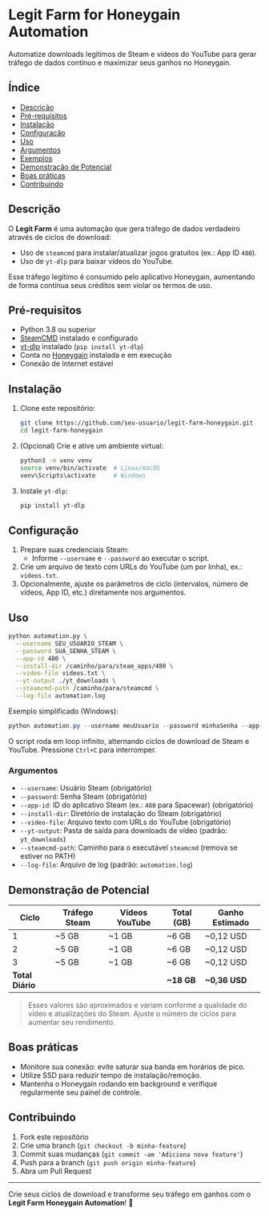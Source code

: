# Legit Farm for Honeygain Automation

Automatize downloads legítimos de Steam e vídeos do YouTube para gerar tráfego de dados contínuo e maximizar seus ganhos no Honeygain.

## Índice

- [Descrição](#descrição)
- [Pré-requisitos](#pré-requisitos)
- [Instalação](#instalação)
- [Configuração](#configuração)
- [Uso](#uso)
- [Argumentos](#argumentos)
- [Exemplos](#exemplos)
- [Demonstração de Potencial](#demonstração-de-potencial)
- [Boas práticas](#boas-práticas)
- [Contribuindo](#contribuindo)

## Descrição

O **Legit Farm** é uma automação que gera tráfego de dados verdadeiro através de ciclos de download:
- Uso de `steamcmd` para instalar/atualizar jogos gratuitos (ex.: App ID `480`).
- Uso de `yt-dlp` para baixar vídeos do YouTube.

Esse tráfego legítimo é consumido pelo aplicativo Honeygain, aumentando de forma contínua seus créditos sem violar os termos de uso.

## Pré-requisitos

- Python 3.8 ou superior
- [SteamCMD](https://developer.valvesoftware.com/wiki/SteamCMD) instalado e configurado
- [yt-dlp](https://github.com/yt-dlp/yt-dlp) instalado (`pip install yt-dlp`)
- Conta no [Honeygain](https://honeygain.com/) instalada e em execução
- Conexão de Internet estável

## Instalação

1. Clone este repositório:
   ```bash
   git clone https://github.com/seu-usuario/legit-farm-honeygain.git
   cd legit-farm-honeygain
   ```
2. (Opcional) Crie e ative um ambiente virtual:
   ```bash
   python3 -m venv venv
   source venv/bin/activate  # Linux/macOS
   venv\Scripts\activate     # Windows
   ```
3. Instale `yt-dlp`:
   ```bash
   pip install yt-dlp
   ```

## Configuração

1. Prepare suas credenciais Steam:
   - Informe `--username` e `--password` ao executar o script.
2. Crie um arquivo de texto com URLs do YouTube (um por linha), ex.: `videos.txt`.
3. Opcionalmente, ajuste os parâmetros de ciclo (intervalos, número de vídeos, App ID, etc.) diretamente nos argumentos.

## Uso

```bash
python automation.py \
  --username SEU_USUARIO_STEAM \
  --password SUA_SENHA_STEAM \
  --app-id 480 \
  --install-dir /caminho/para/steam_apps/480 \
  --video-file videos.txt \
  --yt-output ./yt_downloads \
  --steamcmd-path /caminho/para/steamcmd \
  --log-file automation.log
```

Exemplo simplificado (Windows):

```powershell
python automation.py --username meuUsuario --password minhaSenha --app-id 480 --install-dir C:\SteamApps\480 --video-file yts.txt
```

O script roda em loop infinito, alternando ciclos de download de Steam e YouTube. Pressione `Ctrl+C` para interromper.

### Argumentos

- `--username`: Usuário Steam (obrigatório)
- `--password`: Senha Steam (obrigatório)
- `--app-id`: ID do aplicativo Steam (ex.: `480` para Spacewar) (obrigatório)
- `--install-dir`: Diretório de instalação do Steam (obrigatório)
- `--video-file`: Arquivo texto com URLs do YouTube (obrigatório)
- `--yt-output`: Pasta de saída para downloads de vídeo (padrão: `yt_downloads`)
- `--steamcmd-path`: Caminho para o executável `steamcmd` (remova se estiver no PATH)
- `--log-file`: Arquivo de log (padrão: `automation.log`)

## Demonstração de Potencial

| Ciclo | Tráfego Steam | Vídeos YouTube | Total (GB) | Ganho Estimado |
|-------|---------------|----------------|------------|----------------|
| 1     | ~5 GB         | ~1 GB          | ~6 GB      | ~0,12 USD      |
| 2     | ~5 GB         | ~1 GB          | ~6 GB      | ~0,12 USD      |
| 3     | ~5 GB         | ~1 GB          | ~6 GB      | ~0,12 USD      |
|**Total Diário**|           |                | **~18 GB** | **~0,36 USD**  |

> Esses valores são aproximados e variam conforme a qualidade do vídeo e atualizações do Steam. Ajuste o número de ciclos para aumentar seu rendimento.

## Boas práticas

- Monitore sua conexão: evite saturar sua banda em horários de pico.
- Utilize SSD para reduzir tempo de instalação/remoção.
- Mantenha o Honeygain rodando em background e verifique regularmente seu painel de controle.

## Contribuindo

1. Fork este repositório
2. Crie uma branch (`git checkout -b minha-feature`)
3. Commit suas mudanças (`git commit -am 'Adiciona nova feature'`)
4. Push para a branch (`git push origin minha-feature`)
5. Abra um Pull Request

---
Crie seus ciclos de download e transforme seu tráfego em ganhos com o **Legit Farm Honeygain Automation**! 🚀